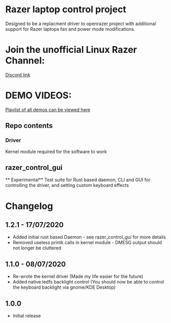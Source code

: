 # Razer laptop control project
Designed to be a replacment driver to openrazer project with additional support for Razer laptops fan and power mode modifications.

# Join the unofficial Linux Razer Channel:
[Discord link](https://discord.gg/GdHKf45)

# DEMO VIDEOS:
[Playlist of all demos can be viewed here](https://www.youtube.com/playlist?list=PLxrw-4Vt7xtsO21RxaDwd7GJlKs3YU-g4)

## Repo contents
### Driver
Kernel module required for the software to work

## razer_control_gui
** Experimental**
Test suite for Rust based daemon, CLI and GUI for controlling the driver, and setting custom keyboard effects

# Changelog

## 1.2.1 - 17/07/2020
* Added initial rust based Daemon - see razer_control_gui for more details
* Removed useless printk calls in kernel module - DMESG output should not longer be cluttered

## 1.1.0 - 08/07/2020
* Re-wrote the kernel driver (Made my life easier for the future)
* Added native ledfs backlight control (You should now be able to control the keyboard backlight via gnome/KDE Desktop)

## 1.0.0
* Initial release
